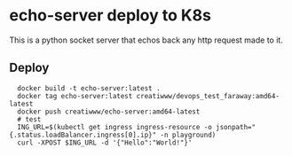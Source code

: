 # echo-server deploy to K8s

This is a python socket server that echos back any http request made to it.


## Deploy
```
  docker build -t echo-server:latest .
  docker tag echo-server:latest creatiwww/devops_test_faraway:amd64-latest
  docker push creatiwww/echo-server:amd64-latest
  # test
  ING_URL=$(kubectl get ingress ingress-resource -o jsonpath="{.status.loadBalancer.ingress[0].ip}" -n playground)
  curl -XPOST $ING_URL -d '{"Hello":"World!"}'
```